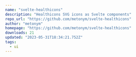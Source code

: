 ```yaml
---
name: "svelte-healthicons"
description: "Healthicons SVG icons as Svelte components"
repo_url: "https://github.com/metonym/svelte-healthicons"
author: "metonym"
homepage: "https://github.com/metonym/svelte-healthicons"
downloads: 21
updated: "2023-05-31T18:34:21.752Z"
tags: 
  - ui
---
```

